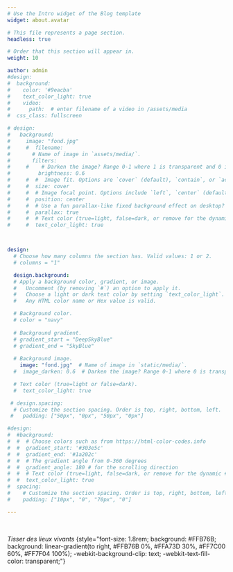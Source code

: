 ```yaml
---
# Use the Intro widget of the Blog template
widget: about.avatar

# This file represents a page section.
headless: true

# Order that this section will appear in.
weight: 10

author: admin
#design:
#  background:
#    color: '#9eacba'
#    text_color_light: true
#    video:
#      path:  # enter filename of a video in /assets/media
#  css_class: fullscreen

# design:
#   background:
#     image: "fond.jpg"
#     #  filename: 
#       # Name of image in `assets/media/`.
#       filters:
#     #    # Darken the image? Range 0-1 where 1 is transparent and 0 is opaque.
#         brightness: 0.6
#     #  #  Image fit. Options are `cover` (default), `contain`, or `actual` size.
#     #  size: cover
#     #  # Image focal point. Options include `left`, `center` (default), or `right`.
#     #  position: center
#     #  # Use a fun parallax-like fixed background effect on desktop? true/false
#     #  parallax: true
#     #  # Text color (true=light, false=dark, or remove for the dynamic theme color).
#     #  text_color_light: true



design:
  # Choose how many columns the section has. Valid values: 1 or 2.
  # columns = "1"

  design.background:
  # Apply a background color, gradient, or image.
  #   Uncomment (by removing `#`) an option to apply it.
  #   Choose a light or dark text color by setting `text_color_light`.
  #   Any HTML color name or Hex value is valid.

  # Background color.
  # color = "navy"
  
  # Background gradient.
  # gradient_start = "DeepSkyBlue"
  # gradient_end = "SkyBlue"
  
  # Background image.
    image: "fond.jpg"  # Name of image in `static/media/`.
  #  image_darken: 0.6  # Darken the image? Range 0-1 where 0 is transparent and 1 is opaque.

  # Text color (true=light or false=dark).
  #  text_color_light: true

 # design.spacing:
  # Customize the section spacing. Order is top, right, bottom, left.
 #   padding: ["50px", "0px", "50px", "0px"]

#design:
#  #background:
#  #  # Choose colors such as from https://html-color-codes.info
#  #  gradient_start: '#303e5c'
#  #  gradient_end: '#1a202c'
#  #  # The gradient angle from 0-360 degrees
#  #  gradient_angle: 180 # for the scrolling direction
#  #  # Text color (true=light, false=dark, or remove for the dynamic #theme color).
#  #  text_color_light: true
#  spacing:
#    # Customize the section spacing. Order is top, right, bottom, left.
#    padding: ["10px", "0", "70px", "0"]

---
```


&nbsp; &nbsp; &nbsp; &nbsp; &nbsp;


*Tisser des lieux vivants*
{style="font-size: 1.8rem; background: #FFB76B; background: linear-gradient(to right, #FFB76B 0%, #FFA73D 30%, #FF7C00 60%, #FF7F04 100%); -webkit-background-clip: text; -webkit-text-fill-color: transparent;"}


&nbsp; &nbsp; &nbsp; &nbsp; &nbsp;

 <!---
Check out my [resumé](/about/) and portfolio below 😍
-->



